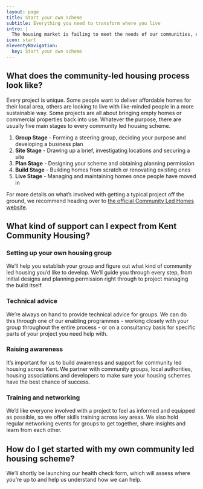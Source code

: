 ```yaml
---
layout: page
title: Start your own scheme
subtitle: Everything you need to transform where you live
intro: |
  The housing market is failing to meet the needs of our communities, especially in terms of affordability and the types of housing. The good news is people across the country are taking matters into their own hands - and you can too.
icon: start
eleventyNavigation:
  key: Start your own scheme
---
```

## What does the community-led housing process look like?

Every project is unique. Some people want to deliver affordable homes for their local area, others are looking to live with like-minded people in a more sustainable way. Some projects are all about bringing empty homes or commercial properties back into use. Whatever the purpose, there are usually five main stages to every community led housing scheme.

1. **Group Stage** - Forming a steering group, deciding your purpose and developing a business plan
2. **Site Stage** - Drawing up a brief, investigating locations and securing a site
3. **Plan Stage** - Designing your scheme and obtaining planning permission
4. **Build Stage** - Building homes from scratch or renovating existing ones
5. **Live Stage** - Managing and maintaining homes once people have moved in

For more details on what’s involved with getting a typical project off the ground, we recommend heading over to [the official Community Led Homes website](https://www.communityledhomes.org.uk/how-do-it).

## What kind of support can I expect from Kent Community Housing?

### Setting up your own housing group

We’ll help you establish your group and figure out what kind of community led housing you’d like to develop. We’ll guide you through every step, from initial designs and planning permission right through to project managing the build itself.

### Technical advice

We’re always on hand to provide technical advice for groups. We can do this through one of our enabling programmes - working closely with your group throughout the entire process - or on a consultancy basis for specific parts of your project you need help with.

### Raising awareness

It’s important for us to build awareness and support for community led housing across Kent. We partner with community groups, local authorities, housing associations and developers to make sure your housing schemes have the best chance of success.

### Training and networking

We’d like everyone involved with a project to feel as informed and equipped as possible, so we offer skills training across key areas. We also hold regular networking events for groups to get together, share insights and learn from each other.

## How do I get started with my own community led housing scheme?

<!-- If you’d like to find out more about using our services, please tell us more about your group by completing the health check form below. You may be at the very start of your project, so don’t worry if you can’t complete it all - just fill out what you can and we’ll be in touch. -->

We’ll shortly be launching our health check form, which will assess where you’re up to and help us understand how we can help. 